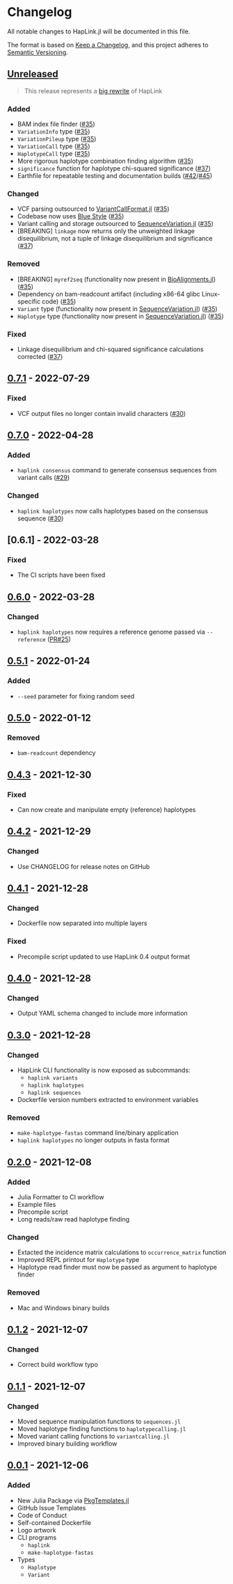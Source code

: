 # Changelog

All notable changes to HapLink.jl will be documented in this file.

The format is based on [Keep a Changelog](https://keepachangelog.com/en/1.0.0/),
and this project adheres to
[Semantic Versioning](https://semver.org/spec/v2.0.0.html).

## [Unreleased]

> This release represents a [big rewrite](https://youtu.be/xCGu5Z_vaps) of
> HapLink

### Added

- BAM index file finder ([#35](https://github.com/ksumngs/HapLink.jl/pull/35))
- `VariationInfo` type ([#35](https://github.com/ksumngs/HapLink.jl/pull/35))
- `VariationPileup` type ([#35](https://github.com/ksumngs/HapLink.jl/pull/35))
- `VariationCall` type ([#35](https://github.com/ksumngs/HapLink.jl/pull/35))
- `HaplotypeCall` type ([#35](https://github.com/ksumngs/HapLink.jl/pull/35))
- More rigorous haplotype combination finding algorithm
  ([#35](https://github.com/ksumngs/HapLink.jl/pull/35))
- `significance` function for haplotype chi-squared significance
  ([#37](https://github.com/ksumngs/HapLink.jl/pull/37))
- Earthfile for repeatable testing and documentation builds
  ([#42](https://github.com/ksumngs/HapLink.jl/issues/42)/[#45](https://github.com/ksumngs/HapLink.jl/pull/45))

### Changed

- VCF parsing outsourced to
  [VariantCallFormat.jl](https://github.com/rasmushenningsson/VariantCallFormat.jl)
  ([#35](https://github.com/ksumngs/HapLink.jl/pull/35))
- Codebase now uses [Blue Style](https://github.com/invenia/BlueStyle)
  ([#35](https://github.com/ksumngs/HapLink.jl/pull/35))
- Variant calling and storage outsourced to
  [SequenceVariation.jl](https://github.com/BioJulia/SequenceVariation.jl)
  ([#35](https://github.com/ksumngs/HapLink.jl/pull/35))
- [BREAKING] `linkage` now returns only the unweighted linkage disequilibrium,
  not a tuple of linkage disequilibrium and significance
  ([#37](https://github.com/ksumngs/HapLink.jl/pull/37))

### Removed

- [BREAKING] `myref2seq` (functionality now present in
  [BioAlignments.jl](https://github.com/BioJulia/BioAlignments.jl))
  ([#35](https://github.com/ksumngs/HapLink.jl/pull/35))
- Dependency on bam-readcount artifact (including x86-64 glibc Linux-specific
  code) ([#35](https://github.com/ksumngs/HapLink.jl/pull/35))
- `Variant` type (functionality now present in
  [SequenceVariation.jl](https://github.com/BioJulia/SequenceVariation.jl))
  ([#35](https://github.com/ksumngs/HapLink.jl/pull/35))
- `Haplotype` type (functionality now present in
  [SequenceVariation.jl](https://github.com/BioJulia/SequenceVariation.jl))
  ([#35](https://github.com/ksumngs/HapLink.jl/pull/35))

### Fixed

- Linkage disequilibrium and chi-squared significance calculations corrected
  ([#37](https://github.com/ksumngs/HapLink.jl/pull/37))

## [0.7.1] - 2022-07-29

### Fixed

- VCF output files no longer contain invalid characters
  ([#30](https://github.com/ksumngs/HapLink.jl/pull/30))

## [0.7.0] - 2022-04-28

### Added

- `haplink consensus` command to generate consensus sequences from variant calls
  ([#29](https://github.com/ksumngs/HapLink.jl/pull/29))

### Changed

- `haplink haplotypes` now calls haplotypes based on the consensus sequence
  ([#30](https://github.com/ksumngs/HapLink.jl/pull/30))

## [0.6.1] - 2022-03-28

### Fixed

- The CI scripts have been fixed

## [0.6.0] - 2022-03-28

### Changed

- `haplink haplotypes` now requires a reference genome passed via `--reference`
  ([PR#25](https://github.com/ksumngs/HapLink.jl/pull/25))

## [0.5.1] - 2022-01-24

### Added

- `--seed` parameter for fixing random seed

## [0.5.0] - 2022-01-12

### Removed

- `bam-readcount` dependency

## [0.4.3] - 2021-12-30

### Fixed

- Can now create and manipulate empty (reference) haplotypes

## [0.4.2] - 2021-12-29

### Changed

- Use CHANGELOG for release notes on GitHub

## [0.4.1] - 2021-12-28

### Changed

- Dockerfile now separated into multiple layers

### Fixed

- Precompile script updated to use HapLink 0.4 output format

## [0.4.0] - 2021-12-28

### Changed

- Output YAML schema changed to include more information

## [0.3.0] - 2021-12-28

### Changed

- HapLink CLI functionality is now exposed as subcommands:
  - `haplink variants`
  - `haplink haplotypes`
  - `haplink sequences`
- Dockerfile version numbers extracted to environment variables

### Removed

- `make-haplotype-fastas` command line/binary application
- `haplink haplotypes` no longer outputs in fasta format

## [0.2.0] - 2021-12-08

### Added

- Julia Formatter to CI workflow
- Example files
- Precompile script
- Long reads/raw read haplotype finding

### Changed

- Extacted the incidence matrix calculations to `occurrence_matrix` function
- Improved REPL printout for `Haplotype` type
- Haplotype read finder must now be passed as argument to haplotype finder

### Removed

- Mac and Windows binary builds

## [0.1.2] - 2021-12-07

### Changed

- Correct build workflow typo

## [0.1.1] - 2021-12-07

### Changed

- Moved sequence manipulation functions to `sequences.jl`
- Moved haplotype finding functions to `haplotypecalling.jl`
- Moved variant calling functions to `variantcalling.jl`
- Improved binary building workflow

## [0.0.1] - 2021-12-06

### Added

- New Julia Package via
  [PkgTemplates.jl](https://github.com/invenia/PkgTemplates.jl)
- GitHub Issue Templates
- Code of Conduct
- Self-contained Dockerfile
- Logo artwork
- CLI programs
  - `haplink`
  - `make-haplotype-fastas`
- Types
  - `Haplotype`
  - `Variant`

[unreleased]: https://github.com/ksumngs/HapLink.jl/compare/v0.7.1...HEAD
[0.7.1]: https://github.com/ksumngs/HapLink.jl/compare/v0.7.0...v0.7.1
[0.7.0]: https://github.com/ksumngs/HapLink.jl/compare/v0.6.0...v0.7.0
[0.6.0]: https://github.com/ksumngs/HapLink.jl/compare/v0.5.1...v0.6.0
[0.5.1]: https://github.com/ksumngs/HapLink.jl/compare/v0.5.0...v0.5.1
[0.5.0]: https://github.com/ksumngs/HapLink.jl/compare/v0.4.3...v0.5.0
[0.4.3]: https://github.com/ksumngs/HapLink.jl/compare/v0.4.2...v0.4.3
[0.4.2]: https://github.com/ksumngs/HapLink.jl/compare/v0.4.1...v0.4.2
[0.4.1]: https://github.com/ksumngs/HapLink.jl/compare/v0.4.0...v0.4.1
[0.4.0]: https://github.com/ksumngs/HapLink.jl/compare/v0.3.0...v0.4.0
[0.3.0]: https://github.com/ksumngs/HapLink.jl/compare/v0.2.0...v0.3.0
[0.2.0]: https://github.com/ksumngs/HapLink.jl/compare/v0.1.2...v0.2.0
[0.1.2]: https://github.com/ksumngs/HapLink.jl/compare/v0.1.1...v0.1.2
[0.1.1]: https://github.com/ksumngs/HapLink.jl/compare/v0.0.1...v0.1.1
[0.0.1]: https://github.com/ksumngs/yavsap/releases/tag/v0.0.1
